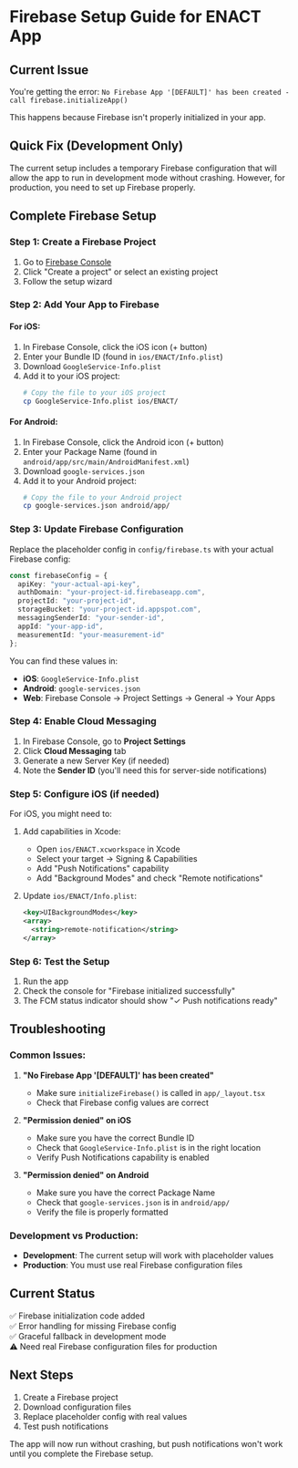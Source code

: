 # Firebase Setup Guide for ENACT App

## Current Issue
You're getting the error: `No Firebase App '[DEFAULT]' has been created - call firebase.initializeApp()`

This happens because Firebase isn't properly initialized in your app.

## Quick Fix (Development Only)
The current setup includes a temporary Firebase configuration that will allow the app to run in development mode without crashing. However, for production, you need to set up Firebase properly.

## Complete Firebase Setup

### Step 1: Create a Firebase Project

1. Go to [Firebase Console](https://console.firebase.google.com/)
2. Click "Create a project" or select an existing project
3. Follow the setup wizard

### Step 2: Add Your App to Firebase

#### For iOS:
1. In Firebase Console, click the iOS icon (+ button)
2. Enter your Bundle ID (found in `ios/ENACT/Info.plist`)
3. Download `GoogleService-Info.plist`
4. Add it to your iOS project:
   ```bash
   # Copy the file to your iOS project
   cp GoogleService-Info.plist ios/ENACT/
   ```

#### For Android:
1. In Firebase Console, click the Android icon (+ button)
2. Enter your Package Name (found in `android/app/src/main/AndroidManifest.xml`)
3. Download `google-services.json`
4. Add it to your Android project:
   ```bash
   # Copy the file to your Android project
   cp google-services.json android/app/
   ```

### Step 3: Update Firebase Configuration

Replace the placeholder config in `config/firebase.ts` with your actual Firebase config:

```typescript
const firebaseConfig = {
  apiKey: "your-actual-api-key",
  authDomain: "your-project-id.firebaseapp.com",
  projectId: "your-project-id",
  storageBucket: "your-project-id.appspot.com",
  messagingSenderId: "your-sender-id",
  appId: "your-app-id",
  measurementId: "your-measurement-id"
};
```

You can find these values in:
- **iOS**: `GoogleService-Info.plist`
- **Android**: `google-services.json`
- **Web**: Firebase Console → Project Settings → General → Your Apps

### Step 4: Enable Cloud Messaging

1. In Firebase Console, go to **Project Settings**
2. Click **Cloud Messaging** tab
3. Generate a new Server Key (if needed)
4. Note the **Sender ID** (you'll need this for server-side notifications)

### Step 5: Configure iOS (if needed)

For iOS, you might need to:

1. Add capabilities in Xcode:
   - Open `ios/ENACT.xcworkspace` in Xcode
   - Select your target → Signing & Capabilities
   - Add "Push Notifications" capability
   - Add "Background Modes" and check "Remote notifications"

2. Update `ios/ENACT/Info.plist`:
   ```xml
   <key>UIBackgroundModes</key>
   <array>
     <string>remote-notification</string>
   </array>
   ```

### Step 6: Test the Setup

1. Run the app
2. Check the console for "Firebase initialized successfully"
3. The FCM status indicator should show "✓ Push notifications ready"

## Troubleshooting

### Common Issues:

1. **"No Firebase App '[DEFAULT]' has been created"**
   - Make sure `initializeFirebase()` is called in `app/_layout.tsx`
   - Check that Firebase config values are correct

2. **"Permission denied" on iOS**
   - Make sure you have the correct Bundle ID
   - Check that `GoogleService-Info.plist` is in the right location
   - Verify Push Notifications capability is enabled

3. **"Permission denied" on Android**
   - Make sure you have the correct Package Name
   - Check that `google-services.json` is in `android/app/`
   - Verify the file is properly formatted

### Development vs Production:

- **Development**: The current setup will work with placeholder values
- **Production**: You must use real Firebase configuration files

## Current Status

✅ Firebase initialization code added  
✅ Error handling for missing Firebase config  
✅ Graceful fallback in development mode  
⚠️ Need real Firebase configuration files for production  

## Next Steps

1. Create a Firebase project
2. Download configuration files
3. Replace placeholder config with real values
4. Test push notifications

The app will now run without crashing, but push notifications won't work until you complete the Firebase setup. 